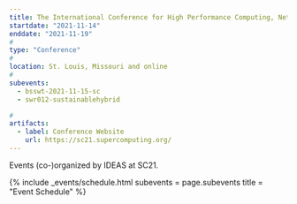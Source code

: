 ```yaml
---
title: The International Conference for High Performance Computing, Networking, Storage, and Analysis (SC21)
startdate: "2021-11-14"
enddate: "2021-11-19"
#
type: "Conference" 
#
location: St. Louis, Missouri and online
#
subevents:
  - bsswt-2021-11-15-sc
  - swr012-sustainablehybrid

#
artifacts:
  - label: Conference Website
    url: https://sc21.supercomputing.org/
---
```


Events (co-)organized by IDEAS at SC21.

{% include _events/schedule.html
   subevents = page.subevents
   title = "Event Schedule"
%}
